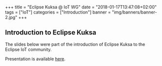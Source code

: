 +++
title = "Eclipse Kuksa @ IoT WG"
date = "2018-01-17T13:47:08+02:00"
tags = ["IoT"]
categories = ["Introduction"]
banner = "img/banners/banner-2.jpg"
+++


## Introduction to Eclipse Kuksa

The slides below were part of the introduction of Eclipse Kuksa to the Eclipse IoT community.

Presentation is available [here](https://owncloud.idial.institute/s/WPtAYX6r8weKgWT).
